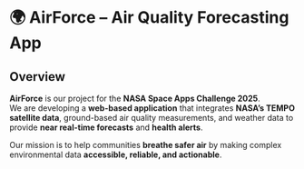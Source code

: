 # 🌍 AirForce – Air Quality Forecasting App

## Overview
**AirForce** is our project for the **NASA Space Apps Challenge 2025**.  
We are developing a **web-based application** that integrates **NASA’s TEMPO satellite data**, ground-based air quality measurements, and weather data to provide **near real-time forecasts** and **health alerts**.  

Our mission is to help communities **breathe safer air** by making complex environmental data **accessible, reliable, and actionable**.